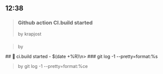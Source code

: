 ## 12:38
> ### Github action CI.build started
> by krapjost


> ### 
> by 


\#\# 🔨 ci.build started - $(date +%R)\n> ### git log -1 --pretty=format:%s
> by git log -1 --pretty=format:%ce


